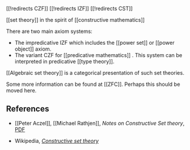 [[!redirects CZF]]
[[!redirects IZF]]
[[!redirects CST]]

[[set theory]] in the spirit of [[constructive mathematics]]

There are two main axiom systems:

* The impredicative IZF which includes the [[power set]] or [[power object]] axiom.
* The variant CZF for [[predicative mathematics]] . This system can be interpreted in predicative [[type theory]].

[[Algebraic set theory]] is a categorical presentation of such set theories.

Some more information can be found at [[ZFC]]. Perhaps this should be moved here.

## References

* [[Peter Aczel]], [[Michael Rathjen]], _Notes on Constructive Set theory_, [PDF](http://www.ml.kva.se/preprints/meta/AczelMon_Sep_24_09_16_56.rdf.html)

* Wikipedia, _[Constructive set theory](http://en.wikipedia.org/wiki/Constructive_set_theory)_
